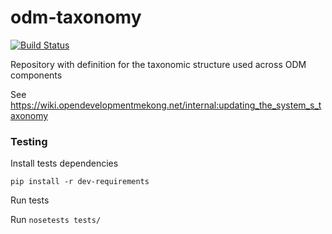 # odm-taxonomy

[![Build Status](https://travis-ci.org/OpenDevelopmentMekong/odm-taxonomy.svg?branch=master)](https://travis-ci.org/OpenDevelopmentMekong/odm-taxonomy)

Repository with definition for the taxonomic structure used across ODM components

See https://wiki.opendevelopmentmekong.net/internal:updating_the_system_s_taxonomy

### Testing

Install tests dependencies

```
pip install -r dev-requirements
```

Run tests

Run ```nosetests tests/```
